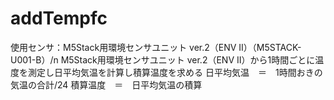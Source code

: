 # addTempfc
使用センサ：M5Stack用環境センサユニット ver.2（ENV II）（M5STACK-U001-B）/n
M5Stack用環境センサユニット ver.2（ENV II）から1時間ごとに温度を測定し日平均気温を計算し積算温度を求める
日平均気温　＝　1時間おきの気温の合計/24
積算温度　＝　日平均気温の積算

